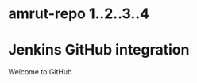 # amrut-repo 1..2..3..4
<!DOCTYPE html>
<html>
<body>
<h1>Jenkins GitHub integration</h1>
<p>Welcome to GitHub</p>
</body>
</html>
